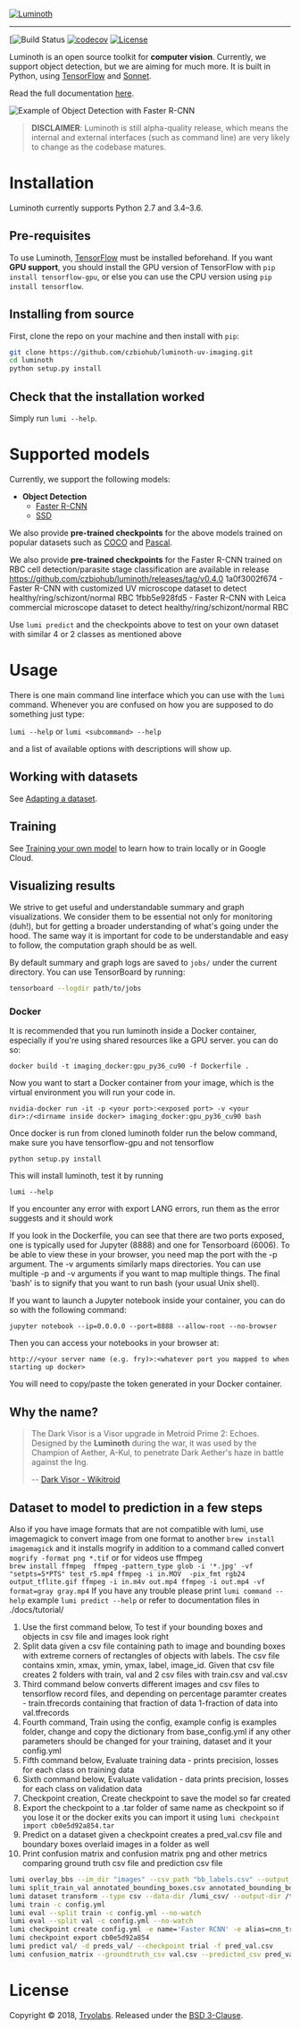 [![Luminoth](https://user-images.githubusercontent.com/270983/31414425-c12314d2-ae15-11e7-8cc9-42d330b03310.png)](https://luminoth.ai)

---

[![Build Status](https://travis-ci.com/czbiohub/luminoth.svg)
[![codecov](https://codecov.io/gh/czbiohub/luminoth/branch/master/graph/badge.svg)](https://codecov.io/gh/czbiohub/luminoth-uv-imaging)
[![License](https://img.shields.io/badge/License-BSD%203--Clause-blue.svg)](https://opensource.org/licenses/BSD-3-Clause)

Luminoth is an open source toolkit for **computer vision**. Currently, we support object detection, but we are aiming for much more. It is built in Python, using [TensorFlow](https://www.tensorflow.org/) and [Sonnet](https://github.com/deepmind/sonnet).

Read the full documentation [here](http://luminoth.readthedocs.io/).

![Example of Object Detection with Faster R-CNN](https://user-images.githubusercontent.com/1590959/36434494-e509be42-163d-11e8-99c1-d1aa728929ec.jpg)

> **DISCLAIMER**: Luminoth is still alpha-quality release, which means the internal and external interfaces (such as command line) are very likely to change as the codebase matures.

# Installation

Luminoth currently supports Python 2.7 and 3.4–3.6.

## Pre-requisites

To use Luminoth, [TensorFlow](https://www.tensorflow.org/install/) must be installed beforehand. If you want **GPU support**, you should install the GPU version of TensorFlow with `pip install tensorflow-gpu`, or else you can use the CPU version using `pip install tensorflow`.


## Installing from source

First, clone the repo on your machine and then install with `pip`:

```bash
git clone https://github.com/czbiohub/luminoth-uv-imaging.git
cd luminoth
python setup.py install
```

## Check that the installation worked

Simply run `lumi --help`.

# Supported models

Currently, we support the following models:

* **Object Detection**
  * [Faster R-CNN](https://arxiv.org/abs/1506.01497)
  * [SSD](https://arxiv.org/abs/1512.02325)

We also provide **pre-trained checkpoints** for the above models trained on popular datasets such as [COCO](http://cocodataset.org/) and [Pascal](http://host.robots.ox.ac.uk/pascal/VOC/).

We also provide **pre-trained checkpoints** for the Faster R-CNN trained on RBC cell detection/parasite stage classification are available in release https://github.com/czbiohub/luminoth/releases/tag/v0.4.0
1a0f3002f674 - Faster R-CNN with customized UV microscope dataset to detect healthy/ring/schizont/normal RBC
1fbb5e928fd5 - Faster R-CNN with Leica commercial microscope dataset to detect healthy/ring/schizont/normal RBC

Use `lumi predict` and the checkpoints above to test on your own dataset with similar 4 or 2 classes as mentioned above 

# Usage

There is one main command line interface which you can use with the `lumi` command. Whenever you are confused on how you are supposed to do something just type:

`lumi --help` or `lumi <subcommand> --help`

and a list of available options with descriptions will show up.

## Working with datasets

See [Adapting a dataset](http://luminoth.readthedocs.io/en/latest/usage/dataset.html).

## Training

See [Training your own model](http://luminoth.readthedocs.io/en/latest/usage/training.html) to learn how to train locally or in Google Cloud.

## Visualizing results

We strive to get useful and understandable summary and graph visualizations. We consider them to be essential not only for monitoring (duh!), but for getting a broader understanding of what's going under the hood. The same way it is important for code to be understandable and easy to follow, the computation graph should be as well.

By default summary and graph logs are saved to `jobs/` under the current directory. You can use TensorBoard by running:

```bash
tensorboard --logdir path/to/jobs
```

### Docker

It is recommended that you run luminoth inside a Docker container, especially if you're using shared resources like a GPU server. 
you can do so:
```buildoutcfg
docker build -t imaging_docker:gpu_py36_cu90 -f Dockerfile .
```
Now you want to start a Docker container from your image, which is the virtual environment you will run your code in.
```buildoutcfg
nvidia-docker run -it -p <your port>:<exposed port> -v <your dir>:/<dirname inside docker> imaging_docker:gpu_py36_cu90 bash
```
Once docker is run from cloned luminoth folder run the below command, make sure you have tensorflow-gpu and not tensorflow
```
python setup.py install
```
This will install luminoth, test it by running 
```
lumi --help
```
If you encounter any error with export LANG errors, run them as the error suggests and it should work

If you look in the Dockerfile, you can see that there are two ports exposed, one is typically used for Jupyter (8888)
and one for Tensorboard (6006). To be able to view these in your browser, you need map the port with the -p argument.
The -v arguments similarly maps directories. You can use multiple -p and -v arguments if you want to map multiple things.
The final 'bash' is to signify that you want to run bash (your usual Unix shell). 

If you want to launch a Jupyter notebook inside your container, you can do so with the following command:
```buildoutcfg
jupyter notebook --ip=0.0.0.0 --port=8888 --allow-root --no-browser
```
Then you can access your notebooks in your browser at:
```buildoutcfg
http://<your server name (e.g. fry)>:<whatever port you mapped to when starting up docker>
```
You will need to copy/paste the token generated in your Docker container.

## Why the name?

> The Dark Visor is a Visor upgrade in Metroid Prime 2: Echoes. Designed by the **Luminoth** during the war, it was used by the Champion of Aether, A-Kul, to penetrate Dark Aether's haze in battle against the Ing.
>
> -- [Dark Visor - Wikitroid](http://metroid.wikia.com/wiki/Dark_Visor)
>

## Dataset to model to prediction in a few steps
Also if you have image formats that are not compatible with lumi, use imagemagick to convert image from one format to another 
`brew install imagemagick`  and it installs mogrify in addition to a command called convert `mogrify -format png *.tif` or for videos use ffmpeg  
`brew install ffmpeg 
ffmpeg -pattern_type glob -i '*.jpg' -vf "setpts=5*PTS" test_r5.mp4
ffmpeg -i in.MOV  -pix_fmt rgb24 output_tflite.gif
ffmpeg -i in.m4v out.mp4
ffmpeg -i out.mp4 -vf format=gray gray.mp4` 
If you have any trouble please print `lumi command --help` example `lumi predict --help` or refer to documentation files in ./docs/tutorial/
1. Use the first command below, To test if your bounding boxes and objects in csv file and images look right
2. Split data given a csv file containing path to image and bounding boxes with extreme corners of rectangles of objects with labels. The csv file contains
xmin, xmax, ymin, ymax, label, image_id. Given that csv file creates 2 folders with train, val and 2 csv files with train.csv and val.csv
3. Third command below converts different images and csv files to tensorflow record files, and depending on percentage paramter creates - train.tfrecords containing that fraction of data 1-fraction of data into val.tfrecords
4. Fourth command, Train using the config, example config is examples folder, change and copy the dictionary from base_config.yml if any other parameters should be changed for your training, dataset and it your config.yml
5. Fifth command below, Evaluate training data -  prints precision, losses for each class on training data
6. Sixth command below, Evaluate validation -  data prints precision, losses for each class on validation data
7. Checkpoint creation, Create checkpoint to save the model so far created
8. Export the checkpoint to a .tar folder of same name as checkpoint so if you lose it or the docker exits you can import it using `lumi checkpoint import cb0e5d92a854.tar`
9. Predict on a dataset given a checkpoint creates a pred_val.csv file and boundary boxes overlaid images in a folder as well
10. Print confusion matrix and confusion matrix png and other metrics comparing ground truth csv file and prediction csv file
``` bash
lumi overlay_bbs --im_dir "images" --csv_path "bb_labels.csv" --output_dir overlaid_mosaic_cells/ --input_image_format tif
lumi split_train_val annotated_bounding_boxes.csv annotated_bounding_boxes_1.csv annotated_bounding_boxes_2.csv --output_dir lumi_csv --percentage 0.9 --random_seed 42 --input_image_format .tif
lumi dataset transform --type csv --data-dir /lumi_csv/ --output-dir /tfdata/ --split train --split val --only-classes=table
lumi train -c config.yml
lumi eval --split train -c config.yml --no-watch
lumi eval --split val -c config.yml --no-watch
lumi checkpoint create config.yml -e name='Faster RCNN' -e alias=cnn_trial
lumi checkpoint export cb0e5d92a854
lumi predict val/ -d preds_val/ --checkpoint trial -f pred_val.csv
lumi confusion_matrix --groundtruth_csv val.csv --predicted_csv pred_val.csv --output_txt output.txt --classes_json classes.json
```

# License

Copyright © 2018, [Tryolabs](https://tryolabs.com).
Released under the [BSD 3-Clause](LICENSE).

